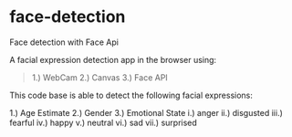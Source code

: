 # face-detection
Face detection with Face Api

A facial expression detection app in the browser using:

>1.) WebCam
>2.) Canvas
>3.) Face API

This code base is able to detect the following facial expressions:

1.) Age Estimate
2.) Gender
3.) Emotional State
    i.)   anger
    ii.)  disgusted
    iii.) fearful
    iv.)  happy
    v.)   neutral
    vi.)  sad
    vii.) surprised
